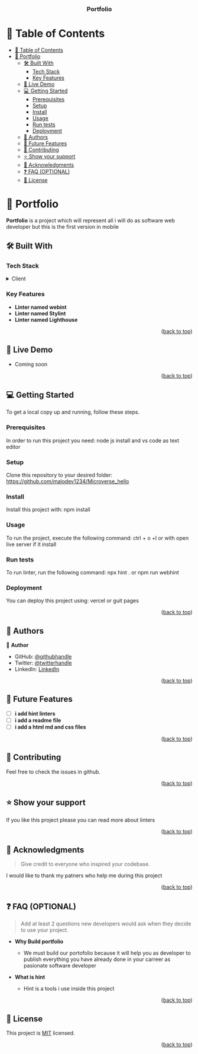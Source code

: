 <a name="readme-top"></a>

<div align="center">
  <!-- You are encouraged to replace this logo with your own! Otherwise you can also remove it. -->
  <br/>

  <h3><b>Portfolio</b></h3>

</div>

<!-- TABLE OF CONTENTS -->

# 📗 Table of Contents

- [📗 Table of Contents](#-table-of-contents)
- [📖 Portfolio ](#-portfolio-)
	- [🛠 Built With ](#-built-with-)
		- [Tech Stack ](#tech-stack-)
		- [Key Features ](#key-features-)
	- [🚀 Live Demo ](#-live-demo-)
	- [💻 Getting Started ](#-getting-started-)
		- [Prerequisites](#prerequisites)
		- [Setup](#setup)
		- [Install](#install)
		- [Usage](#usage)
		- [Run tests](#run-tests)
		- [Deployment](#deployment)
	- [👥 Authors ](#-authors-)
	- [🔭 Future Features ](#-future-features-)
	- [🤝 Contributing ](#-contributing-)
	- [⭐️ Show your support ](#️-show-your-support-)
	- [🙏 Acknowledgments ](#-acknowledgments-)
	- [❓ FAQ (OPTIONAL) ](#-faq-optional-)
	- [📝 License ](#-license-)

<!-- PROJECT DESCRIPTION -->

# 📖 Portfolio <a name="about-project"></a>

**Portfolio** is a project which will represent all i will do as software web developer but this is the first version in mobile

## 🛠 Built With <a name="built-with"></a>

### Tech Stack <a name="tech-stack"></a>

<details>
  <summary>Client</summary>
  <ul>
    <li><a href="https://html.org/">html</a></li>
	<li><a href="https://css.org/">css</a></li>
	
  </ul>
</details>

<!-- Features -->

### Key Features <a name="key-features"></a>

>

- **Linter named webint**
- **Linter named Stylint**
- **Linter named Lighthouse**

<p align="right">(<a href="#readme-top">back to top</a>)</p>

<!-- LIVE DEMO -->

## 🚀 Live Demo <a name="live-demo"></a>

- Coming soon

<p align="right">(<a href="#readme-top">back to top</a>)</p>

<!-- GETTING STARTED -->

## 💻 Getting Started <a name="getting-started"></a>
To get a local copy up and running, follow these steps.

### Prerequisites

In order to run this project you need: node js  install and vs code as  text editor

<!--
Example command:

```sh
 gem install rails
```
 -->

### Setup

Clone this repository to your desired folder: https://github.com/malodev1234/Microverse_hello

<!--
Example commands:

```sh
  cd my-folder
  git clone git@github.com:myaccount/my-project.git
```
--->

### Install

Install this project with: npm install

<!--
Example command:

```sh
  cd my-project
  gem install
```
--->

### Usage

To run the project, execute the following command: ctrl + o +l or with open live server if it install

<!--
Example command:

```sh
  rails server
```
--->

### Run tests

To run linter, run the following command: npx hint . or npm run webhint

<!--
Example command:

```sh
  bin/rails test test/models/article_test.rb
```
--->

### Deployment

You can deploy this project using: vercel or guit pages

<!--
Example:

```sh

```
 -->

<p align="right">(<a href="#readme-top">back to top</a>)</p>

<!-- AUTHORS -->

## 👥 Authors <a name="authors"></a>


👤 **Author**

- GitHub: [@githubhandle](https://github.com/malo-dev)
- Twitter: [@twitterhandle](https://twitter.com/leader_mushio)
- LinkedIn: [LinkedIn](https://www.linkedin.com/in/leader-mushio-4b7a3923b)

<p align="right">(<a href="#readme-top">back to top</a>)</p>

## 🔭 Future Features <a name="future-features"></a>

- [ ] **i add hint linters**
- [ ] **i add a readme file**
- [ ] **i add a html md and css files**

<p align="right">(<a href="#readme-top">back to top</a>)</p>

## 🤝 Contributing <a name="contributing"></a>

Feel free to check the issues in github.

<p align="right">(<a href="#readme-top">back to top</a>)</p>

## ⭐️ Show your support <a name="support"></a>

If you like this project please you can read more about linters

<p align="right">(<a href="#readme-top">back to top</a>)</p>


## 🙏 Acknowledgments <a name="acknowledgements"></a>

> Give credit to everyone who inspired your codebase.

I would like to thank my patners who help me during this project

<p align="right">(<a href="#readme-top">back to top</a>)</p>

## ❓ FAQ (OPTIONAL) <a name="faq"></a>

> Add at least 2 questions new developers would ask when they decide to use your project.

- **Why Build portfolio**

  - We must build our portofolio because it will help you as developer to publish everything you have already done in your carreer as pasionate software developer

- **What is hint**

  - Hint is a tools i use inside this project 

<p align="right">(<a href="#readme-top">back to top</a>)</p>

## 📝 License <a name="license"></a>

This project is [MIT](./LICENSE) licensed.

<p align="right">(<a href="#readme-top">back to top</a>)</p>
